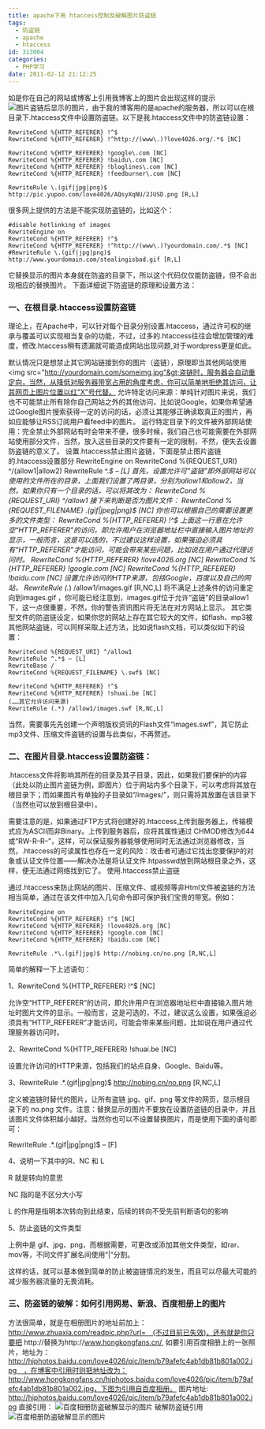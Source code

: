 ```yaml
---
title: apache下用 htaccess控制及破解图片防盗链
tags:
  - 防盗链
  - apache
  - htaccess
id: 313004
categories:
  - PHP学习
date: 2011-02-12 21:12:25
---
```


如是你在自己的网站或博客上引用我博客上的图片会出现这样的提示![图片盗链后显示的图片](http://www.love4026.org/wp-content/uploads/2011/02/love4026.png)，由于我的博客用的是apache的服务器，所以可以在根目录下.htaccess文件中设置防盗链。以下是我.htaccess文件中的防盗链设置：
<!--more-->

```
RewriteCond %{HTTP_REFERER} !^$
RewriteCond %{HTTP_REFERER} !^http://(www\.)?love4026.org/.*$ [NC]

RewriteCond %{HTTP_REFERER} !google\.com [NC]
RewriteCond %{HTTP_REFERER} !baidu\.com [NC]
RewriteCond %{HTTP_REFERER} !bloglines\.com [NC]
RewriteCond %{HTTP_REFERER} !feedburner\.com [NC]

RewriteRule \.(gif|jpg|png)$ http://pic.yupoo.com/love4026/AQsyXqNU/2JUSD.png [R,L]
```

很多网上提供的方法是不能实现防盗链的，比如这个：

```
#disable hotlinking of images
RewriteEngine on
RewriteCond %{HTTP_REFERER} !^$
RewriteCond %{HTTP_REFERER} !^http://(www\.)?yourdomain.com/.*$ [NC]
#RewriteRule \.(gif|jpg|png)$ http://www.yourdomain.com/stealingisbad.gif [R,L]
```

它替换显示的图片本身就在防盗的目录下，所以这个代码仅仅能防盗链，但不会出现相应的替换图片。
下面详细说下防盗链的原理和设置方法：

### 一、在根目录.htaccess设置防盗链

理论上，在Apache中，可以针对每个目录分别设置.htaccess，通过许可权的继承与覆盖可以实现相当复杂的功能，不过，过多的.htaccess往往会增加管理的难度，修改.htaccess稍有遗漏就可能造成网站出现问题,对于wordpress更是如此。

默认情况只是想禁止其它网站链接到你的图片（盗链），原理即当其他网站使用&lt;img src="http://yourdomain.com/someimg.jpg"&gt;盗链时，服务器会自动重定向，当然，从降低对服务器带宽占用的角度考虑，你可以简单地拒绝其访问，让其网页上图片位置以红”X”号代替。
允许特定访问来源：单纯针对图片来说，我们也不可能禁止所有除你自己网站之外的其他访问，比如说Google，如果你希望通过Google图片搜索获得一定的访问的话，必须让其能够正确读取真正的图片，再如应能够让RSS订阅用户看feed中的图片。
运行特定目录下的文件被外部网站使用：完全禁止外部网站有时会带来不便，很多时候，我们自己也可能需要在外部网站使用部分文件，当然，放入这些目录的文件要有一定的限制，不然，便失去设置防盗链的意义了。
设置.htaccess禁止图片盗链，下面是禁止图片盗链的.htaccess设置部分
RewriteEngine on
RewriteCond %{REQUEST_URI} ^/(allow1|allow2)
RewriteRule ^.*$ – [L]
首先，设置允许可“盗链”即外部网站可以使用的文件所在的目录，上面我们设置了两目录，分别为allow1和allow2，当然，如果你只有一个目录的话，可以将其改为：
RewriteCond %{REQUEST_URI} ^/allow1
接下来判断是否为图片文件：
RewriteCond %{REQUEST_FILENAME} \.(gif|jpeg|png)$ [NC]
你也可以根据自己的需要设置更多的文件类型：
RewriteCond %{HTTP_REFERER} !^$
上面这一行意在允许空“HTTP_REFERER”的访问，即允许用户在浏览器地址栏中直接输入图片地址的显示，一般而言，这是可以选的，不过建议这样设置，如果强迫必须具有“HTTP_REFERER”才能访问，可能会带来某些问题，比如说在用户通过代理访问时。
RewriteCond %{HTTP_REFERER} !love4026.org [NC]
RewriteCond %{HTTP_REFERER} !google.com [NC]
RewriteCond %{HTTP_REFERER} !baidu.com [NC]
设置允许访问的HTTP来源，包括Google，百度以及自己的网站，
RewriteRule (.*) /allow1/images.gif [R,NC,L]
将不满足上述条件的访问重定向到images.gif ，你可能已经注意到，images.gif位于允许“盗链”的目录allow1下，这一点很重要，不然，你的警告资讯图片将无法在对方网站上显示。
其它类型文件的防盗链设定，如果你您的网站上存在其它较大的文件，如flash、mp3被其他网站盗链，可以同样采取上述方法，比如说flash文档，可以类似如下的设置：

```
RewriteCond %{REQUEST_URI} ^/allow1
RewriteRule ^.*$ – [L]
RewriteBase /
RewriteCond %{REQUEST_FILENAME} \.swf$ [NC]

RewriteCond %{HTTP_REFERER} !^$
RewriteCond %{HTTP_REFERER} !shuai.be [NC]
(……其它允许访问来源)
RewriteRule (.*) /allow1/images.swf [R,NC,L]
```

当然，需要事先先创建一个声明版权资讯的Flash文件“images.swf”，其它防止mp3文件、压缩文件盗链的设置与此类似，不再赘述。

### 二、在图片目录.htaccess设置防盗链：

.htaccess文件将影响其所在的目录及其子目录，因此，如果我们要保护的内容（此处以防止图片盗链为例，即图片）位于网站内多个目录下，可以考虑将其放在根目录下；而如果图片有单独的子目录如“/images/”，则只需将其放置在该目录下（当然也可以放到根目录中）。

需要注意的是，如果通过FTP方式将创建好的.htaccess上传到服务器上，传输模式应为ASCII而非Binary。上传到服务器后，应将其属性通过 CHMOD修改为644 或“RW-R–R–”，这样，可以保证服务器能够使用同时无法通过浏览器修改，当然，.htaccess的可读属性也存在一定的风险：攻击者可通过它找出您要保护的对象或认证文件位置——解决办法是将认证文件.htpasswd放到网站根目录之外，这样，便无法通过网络找到它了。
使用.htaccess禁止盗链

通过.htaccess来防止网站的图片、压缩文件、或视频等非Html文件被盗链的方法相当简单，通过在该文件中加入几句命令即可保护我们宝贵的带宽。例如：

```
RewriteEngine on
RewriteCond %{HTTP_REFERER} !^$ [NC]
RewriteCond %{HTTP_REFERER} !love4026.org [NC]
RewriteCond %{HTTP_REFERER} !google.com [NC]
RewriteCond %{HTTP_REFERER} !baidu.com [NC]

RewriteRule .*\.(gif|jpg)$ http://nobing.cn/no.png [R,NC,L]
```

简单的解释一下上述语句：

1、RewriteCond %{HTTP_REFERER} !^$ [NC]

允许空“HTTP_REFERER”的访问，即允许用户在浏览器地址栏中直接输入图片地址时图片文件的显示。一般而言，这是可选的，不过，建议这么设置，如果强迫必须具有“HTTP_REFERER”才能访问，可能会带来某些问题，比如说在用户通过代理服务器访问时。

2、RewriteCond %{HTTP_REFERER} !shuai.be [NC]

设置允许访问的HTTP来源，包括我们的站点自身、Google、Baidu等。

3、RewriteRule .*\.(gif|jpg|png)$ http://nobing.cn/no.png [R,NC,L]

定义被盗链时替代的图片，让所有盗链 jpg、gif、png 等文件的网页，显示根目录下的 no.png 文件。注意：替换显示的图片不要放在设置防盗链的目录中，并且该图片文件体积越小越好。当然你也可以不设置替换图片，而是使用下面的语句即可：

RewriteRule .*\.(gif|jpg|png)$ – [F]

4、说明一下其中的R、NC 和 L

R 就是转向的意思

NC 指的是不区分大小写

L 的作用是指明本次转向到此结束，后续的转向不受先前判断语句的影响

5、防止盗链的文件类型

上例中是 gif、jpg、png，而根据需要，可更改或添加其他文件类型，如rar、mov等，不同文件扩展名间使用“|”分割。

这样的话，就可以基本做到简单的防止被盗链情况的发生，而且可以尽最大可能的减少服务器流量的无畏消耗。

### 三、防盗链的破解：如何引用网易、新浪、百度相册上的图片 

方法很简单，就是在相册图片的地址前加上：http://www.zhuaxia.com/readpic.php?url=　(不过目前已失效)，还有就是你只要把 http://替换为http://www.hongkongfans.cn/, 如要引用百度相册上的一张照片，地址为：http://hiphotos.baidu.com/love4026/pic/item/b79afefc4ab1db81b801a002.jpg　，在博客中引用时则把地址改为：http://www.hongkongfans.cn/hiphotos.baidu.com/love4026/pic/item/b79afefc4ab1db81b801a002.jpg，下图为引用自百度相册。
图片地址: http://hiphotos.baidu.com/love4026/pic/item/b79afefc4ab1db81b801a002.jpg
直接引用：
![百度相册防盗破解显示的图片](http://hiphotos.baidu.com/love4026/pic/item/b79afefc4ab1db81b801a002.jpg)
破解防盗链引用
![百度相册防盗破解显示的图片](http://www.hongkongfans.cn/hiphotos.baidu.com/love4026/pic/item/b79afefc4ab1db81b801a002.jpg)